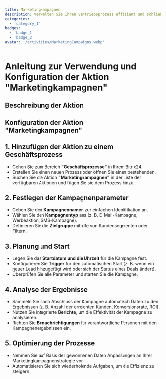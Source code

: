 ```yaml
---
title: Marketingkampagnen
description: Verwalten Sie Ihren Vertriebsprozess effizient und schließen Sie Geschäfte schneller ab.
categories: 
  - 'category_1'
badges: 
  - 'badge_1'
  - 'badge_2'
avatar: '/activities/MarketingCampaigns.webp'
---
```

# Anleitung zur Verwendung und Konfiguration der Aktion "Marketingkampagnen"

## Beschreibung der Aktion

## **Konfiguration der Aktion "Marketingkampagnen"**

## 1. Hinzufügen der Aktion zu einem Geschäftsprozess
- Gehen Sie zum Bereich **"Geschäftsprozesse"** in Ihrem Bitrix24.
- Erstellen Sie einen neuen Prozess oder öffnen Sie einen bestehenden.
- Suchen Sie die Aktion **"Marketingkampagnen"** in der Liste der verfügbaren Aktionen und fügen Sie sie dem Prozess hinzu.

## 2. Festlegen der Kampagnenparameter
- Geben Sie den **Kampagnennamen** zur einfachen Identifikation an.
- Wählen Sie den **Kampagnentyp** aus (z. B. E-Mail-Kampagne, Werbeaktion, SMS-Kampagne).
- Definieren Sie die **Zielgruppe** mithilfe von Kundensegmenten oder Filtern.

## 3. Planung und Start
- Legen Sie das **Startdatum und die Uhrzeit** für die Kampagne fest.
- Konfigurieren Sie **Trigger** für den automatischen Start (z. B. wenn ein neuer Lead hinzugefügt wird oder sich der Status eines Deals ändert).
- Überprüfen Sie alle Parameter und starten Sie die Kampagne.

## 4. Analyse der Ergebnisse
- Sammeln Sie nach Abschluss der Kampagne automatisch Daten zu den Ergebnissen (z. B. Anzahl der erreichten Kunden, Konversionsrate, ROI).
- Nutzen Sie integrierte **Berichte**, um die Effektivität der Kampagne zu analysieren.
- Richten Sie **Benachrichtigungen** für verantwortliche Personen mit den Kampagnenergebnissen ein.

## 5. Optimierung der Prozesse
- Nehmen Sie auf Basis der gewonnenen Daten Anpassungen an Ihrer Marketingkampagnenstrategie vor.
- Automatisieren Sie sich wiederholende Aufgaben, um die Effizienz zu steigern.